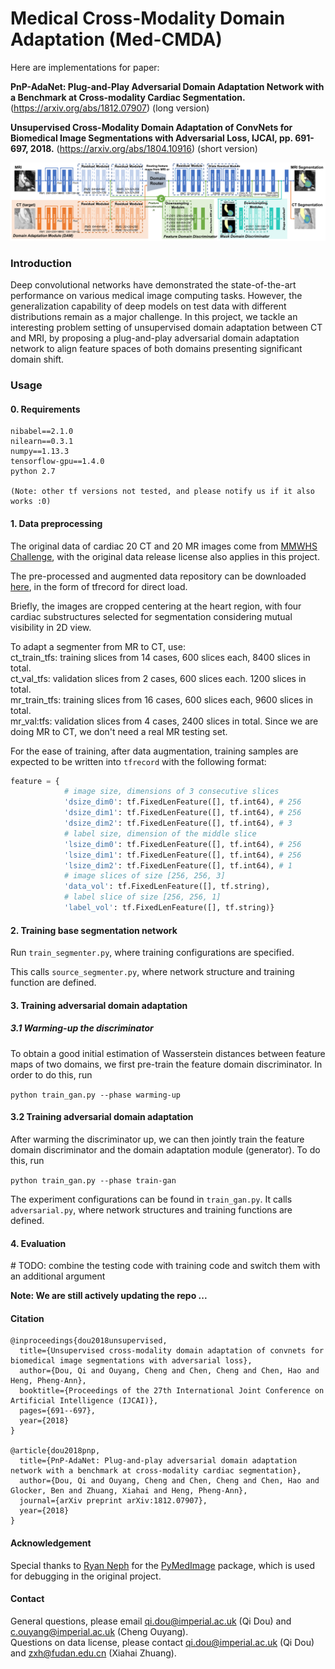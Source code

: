 # Medical Cross-Modality Domain Adaptation (Med-CMDA)

Here are implementations for paper: <br />

**PnP-AdaNet: Plug-and-Play Adversarial Domain Adaptation Network with a Benchmark at Cross-modality Cardiac Segmentation.** (https://arxiv.org/abs/1812.07907) (long version)
 
**Unsupervised Cross-Modality Domain Adaptation of ConvNets for Biomedical Image Segmentations with Adversarial Loss, IJCAI, pp. 691-697, 2018.** (https://arxiv.org/abs/1804.10916) (short version)

![](assets/overview_new_v2.png)

### Introduction

Deep convolutional networks have demonstrated the state-of-the-art performance on various medical image computing tasks. However, the generalization capability of deep models on test data with different distributions remain as a major challenge. 
In this project, we tackle an interesting problem setting of unsupervised domain adaptation between CT and MRI, by proposing a plug-and-play adversarial domain adaptation network to align feature spaces of both domains presenting significant domain shift.

### Usage

#### 0. Requirements

```
nibabel==2.1.0
nilearn==0.3.1
numpy==1.13.3
tensorflow-gpu==1.4.0 
python 2.7

(Note: other tf versions not tested, and please notify us if it also works :0)
```

#### 1. Data preprocessing

The original data of cardiac 20 CT and 20 MR images come from 
 [MMWHS Challenge](http://www.sdspeople.fudan.edu.cn/zhuangxiahai/0/mmwhs/), with the original data release license also applies in this project. <br>

The pre-processed and augmented data repository can be downloaded [here](https://drive.google.com/file/d/1m9NSHirHx30S8jvN0kB-vkd7LL0oWCq3/view?usp=sharing), in the form of tfrecord for direct load. <br>

Briefly, the images are cropped centering at the heart region, with four cardiac substructures selected for segmentation considering mutual visibility in 2D view. <br>

To adapt a segmenter from MR to CT, use: <br>
ct_train_tfs: training slices from 14 cases, 600 slices each, 8400 slices in total. <br>
ct_val_tfs: validation slices from 2 cases, 600 slices each. 1200 slices in total. <br>
mr_train_tfs: training slices from 16 cases, 600 slices each, 9600 slices in total. <br>
mr_val:tfs: validation slices from 4 cases, 2400 slices in total. Since we are doing MR to CT, we don't need a real MR testing set. <br>

For the ease of training, after data augmentation, training samples are expected to be written into `tfrecord` with the following format:
```python
feature = {
            # image size, dimensions of 3 consecutive slices
            'dsize_dim0': tf.FixedLenFeature([], tf.int64), # 256
            'dsize_dim1': tf.FixedLenFeature([], tf.int64), # 256
            'dsize_dim2': tf.FixedLenFeature([], tf.int64), # 3
            # label size, dimension of the middle slice
            'lsize_dim0': tf.FixedLenFeature([], tf.int64), # 256
            'lsize_dim1': tf.FixedLenFeature([], tf.int64), # 256
            'lsize_dim2': tf.FixedLenFeature([], tf.int64), # 1
            # image slices of size [256, 256, 3]
            'data_vol': tf.FixedLenFeature([], tf.string),
            # label slice of size [256, 256, 1]
            'label_vol': tf.FixedLenFeature([], tf.string)}
```

#### 2. Training base segmentation network

Run `train_segmenter.py`, where training configurations are specified.  

This calls `source_segmenter.py`, where network structure and training function are defined.

#### 3. Training adversarial domain adaptation

##### 3.1 Warming-up the discriminator

To obtain a good initial estimation of Wasserstein distances between feature maps of two domains, we first pre-train the feature domain discriminator. In order to do this, run

`python train_gan.py --phase warming-up`

#### 3.2 Training adversarial domain adaptation

After warming the discriminator up, we can then jointly train the feature domain discriminator and the domain adaptation module (generator). To do this, run

`python train_gan.py --phase train-gan`

The experiment configurations can be found in `train_gan.py`.  It calls `adversarial.py`, where network structures and training functions are defined.

#### 4. Evaluation

\# TODO: combine the testing code with training code and switch them with an additional argument

**Note: We are still actively updating the repo ...**

#### Citation

```
@inproceedings{dou2018unsupervised,
  title={Unsupervised cross-modality domain adaptation of convnets for biomedical image segmentations with adversarial loss},
  author={Dou, Qi and Ouyang, Cheng and Chen, Cheng and Chen, Hao and Heng, Pheng-Ann},
  booktitle={Proceedings of the 27th International Joint Conference on Artificial Intelligence (IJCAI)},
  pages={691--697},
  year={2018}
}

@article{dou2018pnp,
  title={PnP-AdaNet: Plug-and-play adversarial domain adaptation network with a benchmark at cross-modality cardiac segmentation},
  author={Dou, Qi and Ouyang, Cheng and Chen, Cheng and Chen, Hao and Glocker, Ben and Zhuang, Xiahai and Heng, Pheng-Ann},
  journal={arXiv preprint arXiv:1812.07907},
  year={2018}
}
```

#### Acknowledgement

Special thanks to [Ryan Neph](https://github.com/ryanneph) for the [PyMedImage](https://github.com/ryanneph/PyMedImage) package, which is used for debugging in the original project.

#### Contact

General questions, please email qi.dou@imperial.ac.uk (Qi Dou) and c.ouyang@imperial.ac.uk (Cheng Ouyang). <br />
Questions on data license, please contact qi.dou@imperial.ac.uk (Qi Dou) and zxh@fudan.edu.cn (Xiahai Zhuang).

